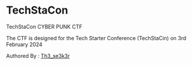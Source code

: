 # TechStaCon

TechStaCon CYBER PUNK CTF

The CTF is designed for the Tech Starter Conference (TechStaCin) on 3rd February 2024

Authored By : [Th3_se3k3r](https://github.com/Th3-Seek3r)

